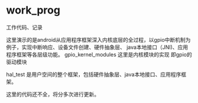 # work_prog
工作代码、记录

这里演示的是android从应用程序框架深入内核底层的全过程，以gpio中断机制为例子，实现中断响应、设备文件创建、硬件抽象层、
java本地接口（JNI)、应用程序框架等各层级功能。
gpio_kernel_modules       这里是内核模块的实现   即gpio的驱动模块

hal_test   是用户空间的整个框架，包括硬件抽象层、java本地接口、应用程序框架。

这里的代码还不全，将分多次进行更新。
